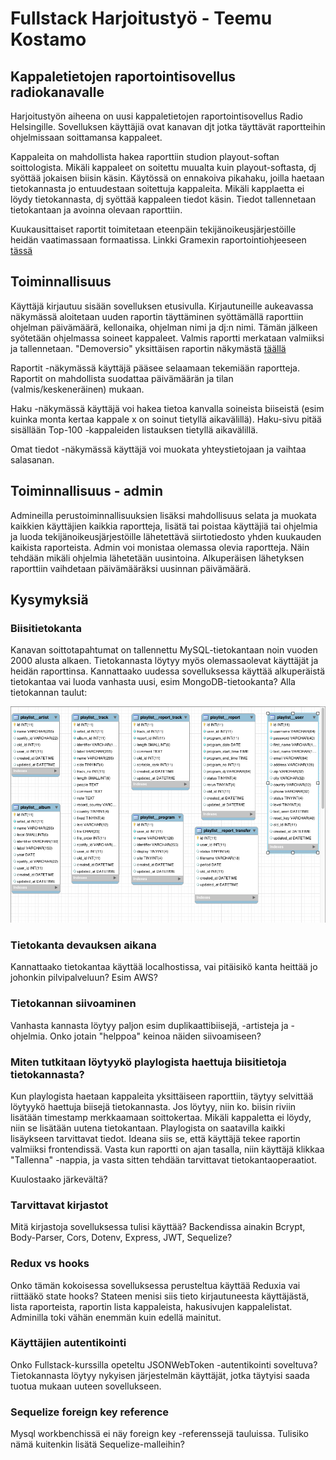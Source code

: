 # Fullstack Harjoitustyö - Teemu Kostamo

## Kappaletietojen raportointisovellus radiokanavalle

Harjoitustyön aiheena on uusi kappaletietojen raportointisovellus Radio Helsingille. Sovelluksen käyttäjiä ovat kanavan djt jotka täyttävät raportteihin ohjelmissaan soittamansa kappaleet.

Kappaleita on mahdollista hakea raporttiin studion playout-softan soittologista. Mikäli kappaleet on soitettu muualta kuin playout-softasta, dj syöttää jokaisen biisin käsin. Käytössä on ennakoiva pikahaku, joilla haetaan tietokannasta jo entuudestaan soitettuja kappaleita. Mikäli kapplaetta ei löydy tietokannasta, dj syöttää kappaleen tiedot käsin. Tiedot tallennetaan tietokantaan ja avoinna olevaan raporttiin.

Kuukausittaiset raportit toimitetaan eteenpäin tekijänoikeusjärjestöille heidän vaatimassaan formaatissa. Linkki Gramexin raportointiohjeeseen [tässä](https://www.gramex.fi//wp-content/uploads/2018/11/raportointiohje_kaupalliset_radiot_1_7_20091.pdf)

## Toiminnallisuus

Käyttäjä kirjautuu sisään sovelluksen etusivulla. Kirjautuneille aukeavassa näkymässä aloitetaan uuden raportin täyttäminen syöttämällä raporttiin ohjelman päivämäärä, kellonaika, ohjelman nimi ja dj:n nimi. Tämän jälkeen syötetään ohjelmassa soineet kappaleet. Valmis raportti merkataan valmiiksi ja tallennetaan. "Demoversio" yksittäisen raportin näkymästä [täällä](https://student.labranet.jamk.fi/~M6242/harjoitukset/harjoitustyo/index.html)

Raportit -näkymässä käyttäjä pääsee selaamaan tekemiään raportteja. Raportit on mahdollista suodattaa päivämäärän ja tilan (valmis/keskeneräinen) mukaan.

Haku -näkymässä käyttäjä voi hakea tietoa kanvalla soineista biiseistä (esim kuinka monta kertaa kappale x on soinut tietyllä aikavälillä). Haku-sivu pitää sisällään Top-100 -kappaleiden listauksen tietyllä aikavälillä.

Omat tiedot -näkymässä käyttäjä voi muokata yhteystietojaan ja vaihtaa salasanan.

## Toiminnallisuus - admin

Admineilla perustoiminnallisuuksien lisäksi mahdollisuus selata ja muokata kaikkien käyttäjien kaikkia raportteja, lisätä tai poistaa käyttäjiä tai ohjelmia ja luoda tekijänoikeusjärjestöille lähetettävä siirtotiedosto yhden kuukauden kaikista raporteista. Admin voi monistaa olemassa olevia raportteja. Näin tehdään mikäli ohjelmia lähetetään uusintoina. Alkuperäisen lähetyksen raporttiin vaihdetaan päivämääräksi uusinnan päivämäärä.

## Kysymyksiä

### Biisitietokanta

Kanavan soittotapahtumat on tallennettu MySQL-tietokantaan noin vuoden 2000 alusta alkaen. Tietokannasta löytyy myös olemassaolevat käyttäjät ja heidän raporttinsa. Kannattaako uudessa sovelluksessa käyttää alkuperäistä tietokantaa vai luoda vanhasta uusi, esim MongoDB-tietookanta? Alla tietokannan taulut:

![Tietokannan taulut](readme_img/db_tables.png)

### Tietokanta devauksen aikana

Kannattaako tietokantaa käyttää localhostissa, vai pitäisikö kanta heittää jo johonkin pilvipalveluun? Esim AWS?

### Tietokannan siivoaminen

Vanhasta kannasta löytyy paljon esim duplikaattibiisejä, -artisteja ja -ohjelmia. Onko jotain "helppoa" keinoa näiden siivoamiseen?

### Miten tutkitaan löytyykö playlogista haettuja biisitietoja tietokannasta?

Kun playlogista haetaan kappaleita yksittäiseen raporttiin, täytyy selvittää löytyykö haettuja biisejä tietokannasta. Jos löytyy, niin ko. biisin riviin lisätään timestamp merkkaamaan soittokertaa. Mikäli kappaletta ei löydy, niin se lisätään uutena tietokantaan. Playlogista on saatavilla kaikki lisäykseen tarvittavat tiedot. Ideana siis se, että käyttäjä tekee raportin valmiiksi frontendissä. Vasta kun raportti on ajan tasalla, niin käyttäjä klikkaa "Tallenna" -nappia, ja vasta sitten tehdään tarvittavat tietokantaoperaatiot.

Kuulostaako järkevältä?

### Tarvittavat kirjastot

Mitä kirjastoja sovelluksessa tulisi käyttää? Backendissa ainakin Bcrypt, Body-Parser, Cors, Dotenv, Express, JWT, Sequelize?

### Redux vs hooks

Onko tämän kokoisessa sovelluksessa perusteltua käyttää Reduxia vai riittääkö state hooks? Stateen menisi siis tieto kirjautuneesta käyttäjästä, lista raporteista, raportin lista kappaleista, hakusivujen kappalelistat. Adminilla toki vähän enemmän kuin edellä mainitut.

### Käyttäjien autentikointi

Onko Fullstack-kurssilla opeteltu JSONWebToken -autentikointi soveltuva? Tietokannasta löytyy nykyisen järjestelmän käyttäjät, jotka täytyisi saada tuotua mukaan uuteen sovellukseen.

### Sequelize foreign key reference

Mysql workbenchissä ei näy foreign key -referenssejä tauluissa. Tulisiko nämä kuitenkin lisätä Sequelize-malleihin?
